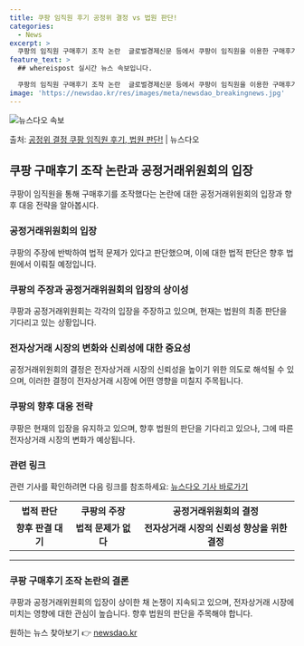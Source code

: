 ```yaml
---
title: 쿠팡 임직원 후기 공정위 결정 vs 법원 판단!
categories:
  - News
excerpt: >
  쿠팡의 임직원 구매후기 조작 논란  글로벌경제신문 등에서 쿠팡이 임직원을 이용한 구매후기 조작 행위가 없었고…
feature_text: >
  ## whereispost 실시간 뉴스 속보입니다.

  쿠팡의 임직원 구매후기 조작 논란  글로벌경제신문 등에서 쿠팡이 임직원을 이용한 구매후기 조작 행위가 없었고…
image: 'https://newsdao.kr/res/images/meta/newsdao_breakingnews.jpg'
---
```


![뉴스다오 속보](https://newsdao.kr/res/images/meta/newsdao_breakingnews.jpg)

<p>출처: <a href="https://newsdao.kr/4264" rel="dofollow">공정위 결정 쿠팡 임직원 후기, 법원 판단!</a> | 뉴스다오</p>

<h2 data-ke-size="size26">쿠팡 구매후기 조작 논란과 공정거래위원회의 입장</h2>
<p data-ke-size="size16">쿠팡이 임직원을 통해 구매후기를 조작했다는 논란에 대한 공정거래위원회의 입장과 향후 대응 전략을 알아봅시다.</p>

<h3><b>공정거래위원회의 입장</b></h3>
<p data-ke-size="size16">쿠팡의 주장에 반박하여 법적 문제가 있다고 판단했으며, 이에 대한 법적 판단은 향후 법원에서 이뤄질 예정입니다.</p>

<h3><b>쿠팡의 주장과 공정거래위원회의 입장의 상이성</b></h3>
<p data-ke-size="size16">쿠팡과 공정거래위원회는 각각의 입장을 주장하고 있으며, 현재는 법원의 최종 판단을 기다리고 있는 상황입니다.</p>

<h3><b>전자상거래 시장의 변화와 신뢰성에 대한 중요성</b></h3>
<p data-ke-size="size16">공정거래위원회의 결정은 전자상거래 시장의 신뢰성을 높이기 위한 의도로 해석될 수 있으며, 이러한 결정이 전자상거래 시장에 어떤 영향을 미칠지 주목됩니다.</p>

<h3><b>쿠팡의 향후 대응 전략</b></h3>
<p data-ke-size="size16">쿠팡은 현재의 입장을 유지하고 있으며, 향후 법원의 판단을 기다리고 있으나, 그에 따른 전자상거래 시장의 변화가 예상됩니다.</p>

<h3><b>관련 링크</b></h3>
<p data-ke-size="size16">관련 기사를 확인하려면 다음 링크를 참조하세요: <a href="https://newsdao.kr/4264">뉴스다오 기사 바로가기</a></p>

<table>
  <tr>
    <th>법적 판단</th>
    <th>쿠팡의 주장</th> 
    <th>공정거래위원회의 결정</th>
  </tr>
  <tr>
    <td style="text-align: center; height: 17px;"><b>향후 판결 대기</b></td>
    <td style="text-align: center; height: 17px;"><b>법적 문제가 없다</b></td>
    <td style="text-align: center; height: 17px;"><b>전자상거래 시장의 신뢰성 향상을 위한 결정</b></td>
  </tr>
</table>

<hr>

<h3><b>쿠팡 구매후기 조작 논란의 결론</b></h3>
<p data-ke-size="size16">쿠팡과 공정거래위원회의 입장이 상이한 채 논쟁이 지속되고 있으며, 전자상거래 시장에 미치는 영향에 대한 관심이 높습니다. 향후 법원의 판단을 주목해야 합니다.</p> 

원하는 뉴스 찾아보기 👉 <a href="https://newsdao.kr" rel="dofollow">newsdao.kr</a>


